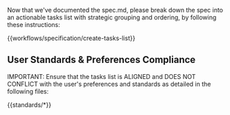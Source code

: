 Now that we've documented the spec.md, please break down the spec into an actionable tasks list with strategic grouping and ordering, by following these instructions:

{{workflows/specification/create-tasks-list}}

## User Standards & Preferences Compliance

IMPORTANT: Ensure that the tasks list is ALIGNED and DOES NOT CONFLICT with the user's preferences and standards as detailed in the following files:

{{standards/*}}
